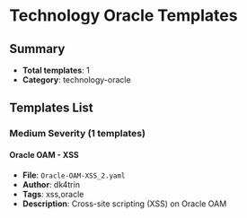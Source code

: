 # Technology Oracle Templates

## Summary
- **Total templates**: 1
- **Category**: technology-oracle

## Templates List

### Medium Severity (1 templates)

#### Oracle OAM - XSS
- **File**: `Oracle-OAM-XSS_2.yaml`
- **Author**: dk4trin
- **Tags**: xss,oracle
- **Description**: Cross-site scripting (XSS) on Oracle OAM

